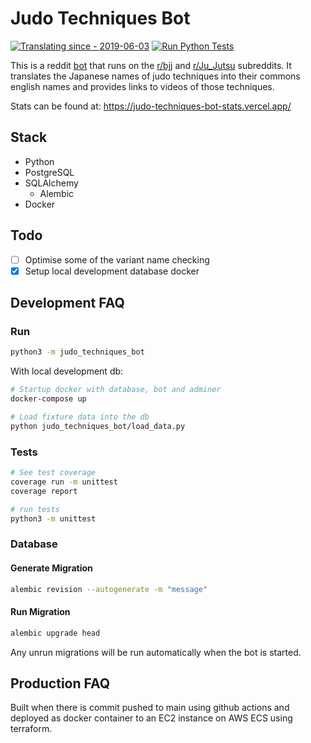 # Judo Techniques Bot

[![Translating since - 2019-06-03](https://img.shields.io/badge/Translating_since-2019--06--03-2ea44f)](https://judo-techniques-bot-stats.vercel.app/) [![Run Python Tests](https://github.com/AbundantSalmon/judo-techniques-bot/actions/workflows/cy.yml/badge.svg)](https://github.com/AbundantSalmon/judo-techniques-bot/actions/workflows/cy.yml)

This is a reddit [bot](https://www.reddit.com/user/JudoTechniquesBot/)
that runs on the [r/bjj](https://www.reddit.com/r/bjj/) and [r/Ju_Jutsu](https://www.reddit.com/r/Ju_Jutsu/)
subreddits. It translates the Japanese names of judo techniques into their
commons english names and provides links to videos of those techniques.

Stats can be found at: <https://judo-techniques-bot-stats.vercel.app/>

## Stack

- Python
- PostgreSQL
- SQLAlchemy
  - Alembic
- Docker

## Todo

- [ ] Optimise some of the variant name checking
- [x] Setup local development database docker

## Development FAQ

### Run

```bash
python3 -m judo_techniques_bot
```

With local development db:

```bash
# Startup docker with database, bot and adminer
docker-compose up

# Load fixture data into the db
python judo_techniques_bot/load_data.py
```

### Tests

```bash
# See test coverage
coverage run -m unittest
coverage report

# run tests
python3 -m unittest
```

### Database

#### Generate Migration

```bash
alembic revision --autogenerate -m "message"
```

#### Run Migration

```bash
alembic upgrade head
```

Any unrun migrations will be run automatically when the bot is started.

## Production FAQ

Built when there is commit pushed to main using github actions and deployed as docker container to an EC2 instance on AWS ECS using terraform.
